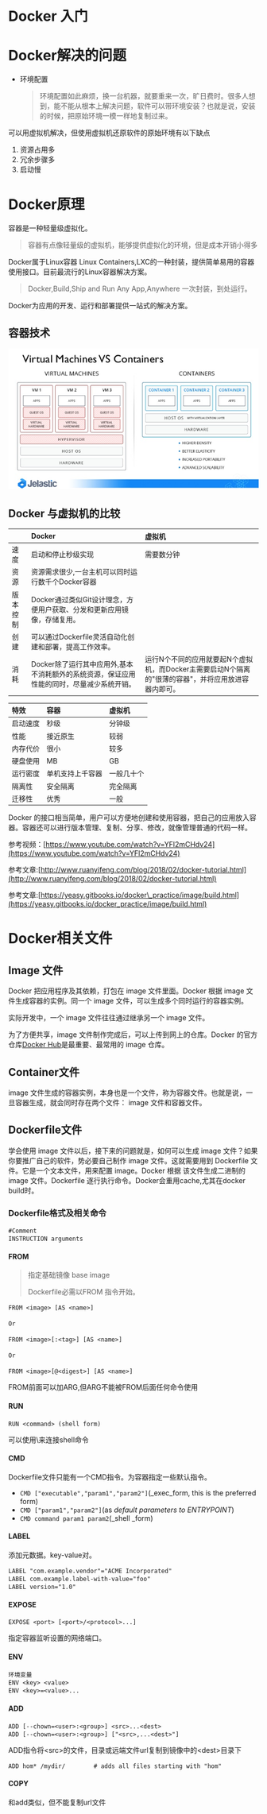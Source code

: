 # Docker 入门

# Docker解决的问题

* 环境配置
  > 环境配置如此麻烦，换一台机器，就要重来一次，旷日费时。很多人想到，能不能从根本上解决问题，软件可以带环境安装？也就是说，安装的时候，把原始环境一模一样地复制过来。

可以用虚拟机解决，但使用虚拟机还原软件的原始环境有以下缺点

1. 资源占用多
2. 冗余步骤多
3. 启动慢

# Docker原理

容器是一种轻量级虚拟化。

> 容器有点像轻量级的虚拟机，能够提供虚拟化的环境，但是成本开销小得多

Docker属于Linux容器 Linux Containers,LXC的一种封装，提供简单易用的容器使用接口。目前最流行的Linux容器解决方案。

> Docker,Build,Ship and Run Any App,Anywhere 一次封装，到处运行。

Docker为应用的开发、运行和部署提供一站式的解决方案。

## 容器技术

![](/assets/virtual-private-cloud-with-container-technologies-for-devops-9-638.jpg)

## Docker 与虚拟机的比较

|  | Docker | 虚拟机 |
| :--- | :--- | :--- |
| 速度 | 启动和停止秒级实现 | 需要数分钟 |
| 资源 | 资源需求很少,一台主机可以同时运行数千个Docker容器 |  |
| 版本控制 | Docker通过类似Git设计理念，方便用户获取、分发和更新应用镜像，存储复用。 |  |
| 创建 | 可以通过Dockerfile灵活自动化创建和部署，提高工作效率。 |  |
| 消耗 | Docker除了运行其中应用外,基本不消耗额外的系统资源，保证应用性能的同时，尽量减少系统开销。 | 运行N个不同的应用就要起N个虚拟机，而Docker主需要启动N个隔离的"很薄的容器"，并将应用放进容器内即可。 |



| 特效 | 容器 | 虚拟机 |
| :--- | :--- | :--- |
| 启动速度 | 秒级 | 分钟级 |
| 性能 | 接近原生 | 较弱 |
| 内存代价 | 很小 | 较多 |
| 硬盘使用 | MB | GB |
| 运行密度 | 单机支持上千容器 | 一般几十个 |
| 隔离性 | 安全隔离 | 完全隔离 |
| 迁移性 | 优秀 | 一般 |

Docker 的接口相当简单，用户可以方便地创建和使用容器，把自己的应用放入容器。容器还可以进行版本管理、复制、分享、修改，就像管理普通的代码一样。

参考视频：[https://www.youtube.com/watch?v=YFl2mCHdv24](https://www.youtube.com/watch?v=YFl2mCHdv24)

参考文章:[http://www.ruanyifeng.com/blog/2018/02/docker-tutorial.html](http://www.ruanyifeng.com/blog/2018/02/docker-tutorial.html)

参考文章:[https://yeasy.gitbooks.io/docker\_practice/image/build.html](https://yeasy.gitbooks.io/docker_practice/image/build.html)

# Docker相关文件

## Image 文件

Docker 把应用程序及其依赖，打包在 image 文件里面。Docker 根据 image 文件生成容器的实例。同一个 image 文件，可以生成多个同时运行的容器实例。

实际开发中，一个 image 文件往往通过继承另一个 image 文件。

为了方便共享，image 文件制作完成后，可以上传到网上的仓库。Docker 的官方仓库[Docker Hub](https://hub.docker.com/)是最重要、最常用的 image 仓库。

## Container文件

image 文件生成的容器实例，本身也是一个文件，称为容器文件。也就是说，一旦容器生成，就会同时存在两个文件： image 文件和容器文件。

## Dockerfile文件

学会使用 image 文件以后，接下来的问题就是，如何可以生成 image 文件？如果你要推广自己的软件，势必要自己制作 image 文件。这就需要用到 Dockerfile 文件。它是一个文本文件，用来配置 image。Docker 根据 该文件生成二进制的 image 文件。Dockerfile 逐行执行命令。Docker会重用cache,尤其在docker build时。

### Dockerfile格式及相关命令

```
#Comment
INSTRUCTION arguments
```

#### FROM

> 指定基础镜像 base image
>
> Dockerfile必需以FROM 指令开始。

```
FROM <image> [AS <name>]

Or

FROM <image>[:<tag>] [AS <name>]

Or

FROM <image>[@<digest>] [AS <name>]
```

FROM前面可以加ARG,但ARG不能被FROM后面任何命令使用

#### RUN

```
RUN <command> (shell form)
```

可以使用\来连接shell命令

#### CMD

Dockerfile文件只能有一个CMD指令。为容器指定一些默认指令。

* `CMD ["executable","param1","param2"]`\(\_exec\_form, this is the preferred form\)
* `CMD ["param1","param2"]`\(as _default parameters to ENTRYPOINT_\)
* `CMD command param1 param2`\(\_shell \_form\)

#### LABEL

添加元数据。key-value对。

```
LABEL "com.example.vendor"="ACME Incorporated"
LABEL com.example.label-with-value="foo"
LABEL version="1.0"
```

#### EXPOSE

```
EXPOSE <port> [<port>/<protocol>...]
```

指定容器监听设置的网络端口。

#### ENV

```
环境变量
ENV <key> <value>
ENV <key>=<value>...
```

#### ADD

```
ADD [--chown=<user>:<group>] <src>...<dest>
ADD [--chown=<user>:<group>] ["<src>,...<dest>"]
```

ADD指令将&lt;src&gt;的文件，目录或远端文件url复制到镜像中的&lt;dest&gt;目录下

```
ADD hom* /mydir/        # adds all files starting with "hom"
```

#### COPY

和add类似，但不能复制url文件


